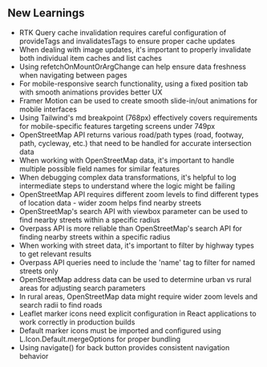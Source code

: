 ## New Learnings

- RTK Query cache invalidation requires careful configuration of provideTags and invalidatesTags to ensure proper cache updates
- When dealing with image updates, it's important to properly invalidate both individual item caches and list caches
- Using refetchOnMountOrArgChange can help ensure data freshness when navigating between pages
- For mobile-responsive search functionality, using a fixed position tab with smooth animations provides better UX
- Framer Motion can be used to create smooth slide-in/out animations for mobile interfaces
- Using Tailwind's md breakpoint (768px) effectively covers requirements for mobile-specific features targeting screens under 749px
- OpenStreetMap API returns various road/path types (road, footway, path, cycleway, etc.) that need to be handled for accurate intersection data
- When working with OpenStreetMap data, it's important to handle multiple possible field names for similar features
- When debugging complex data transformations, it's helpful to log intermediate steps to understand where the logic might be failing
- OpenStreetMap API requires different zoom levels to find different types of location data - wider zoom helps find nearby streets
- OpenStreetMap's search API with viewbox parameter can be used to find nearby streets within a specific radius
- Overpass API is more reliable than OpenStreetMap's search API for finding nearby streets within a specific radius
- When working with street data, it's important to filter by highway types to get relevant results
- Overpass API queries need to include the 'name' tag to filter for named streets only
- OpenStreetMap address data can be used to determine urban vs rural areas for adjusting search parameters
- In rural areas, OpenStreetMap data might require wider zoom levels and search radii to find roads
- Leaflet marker icons need explicit configuration in React applications to work correctly in production builds
- Default marker icons must be imported and configured using L.Icon.Default.mergeOptions for proper bundling
- Using navigate() for back button provides consistent navigation behavior
